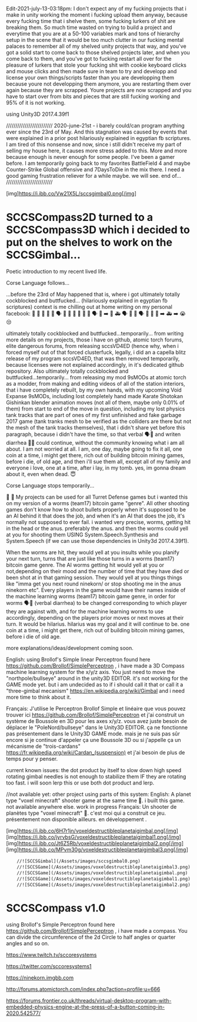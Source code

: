 Edit-2021-july-13-03:18pm: I don't expect any of my fucking projects that i make in unity working the moment i fucking upload them anyway, because every fucking time that i shelve them, some fucking lurkers of shit are breaking them. So much time wasted on trying to build a project and everytime that you are at a 50-100 variables mark and tons of hierarchy setup in the scene that it would be too much clutter in our fucking mental palaces to remember all of my shelved unity projects that way, and you've got a solid start to come back to those shelved projects later, and when you come back to them, and you've got to fucking restart all over for the pleasure of lurkers that stole your fucking shit with cookie keyboard clicks and mouse clicks and then made sure in team to try and developp and license your own things/scripts faster than you are developping them because youre not developping them anymore, you are restarting them over again because they are scrapped. Youre projects are now scrapped and you have to start over from bits and pieces that are still fucking working and 95% of it is not working.

using Unity3D 2017.4.39f1

/////////////////////////
2020-june-21st - i barely could/can program anything ever since the 23rd of May. And this stagnation was caused by events that were explained in a prior post hilariously explained in egyptian fb scriptures. I am tired of this nonsense and now, since i still didn't receive my part of selling my house here, it causes more stress added to this. More and more because enough is never enough for some people. I've been a gamer before. I am temporarily going back to my favorites BattleField 4 and maybe Counter-Strike Global offensive and 7DaysToDie in the mix there. I need a good gaming frustration reliever for a while maybe. we will see.
end of...
/////////////////////////




[img]https://i.ibb.co/Vw21X5L/sccsgimbal0.png[/img]

# SCCSCompass2D turned to a SCCSCompass3D which i decided to put on the shelves to work on the SCCSGimbal...

Poetic introduction to my recent lived life. 

Corse Language follows...

...before the 23rd of May happened that is, where i got ultimately totally cockblocked and buttfucked... (hilariously explained in egyptian fb scriptures)
context is me chilling out at home writing on my personal facebook:
🤔
📜
💩
👀
🤳
🗣
👤
👥
🎇
🎇
🎇
🤳
🗣
💩
➡️
👮‍
🚑
🗣
🎇
💩
🗣
💩
👮‍
📜
➡️
🚑
➡️
😭
😒

ultimately totally cockblocked and buttfucked...temporarily... from writing more details on my projects, those i have on github, atomic torch forums, elite dangerous forums, from releasing sccsVD4ED (hence why, when i forced myself out of that forced clusterfuck, legally, i did an a capella blitz release of my program sccsVD4ED, that was then removed temporarily, because licenses were not explained accordingly, in it's dedicated github repository. Also ultimately totally cockblocked and buttfucked...temporarily... from releasing my mod 9sMODs at atomic torch as a modder, from making and editing videos of all of the station interiors, that i have completely rebuilt, by my own hands, with my upcoming Void Expanse 9sMODs, including lost completely hand made Karate Shotokan Gishinkan blender animation moves (not all of them, maybe only 0.01% of them) from start to end of the move in question, including my lost physics tank tracks that are part of ones of my first unfinished and fake garbage 2017 game (tank tranks mesh to be verified as the colliders are there but not the mesh of the tank tracks themselves), that i didn't share yet before this paragraph, because i didn't have the time, so that verbal 🗣💩 and writen diarrhea 📜💩 could continue, without the community knowing what i am all about. I am not worried at all. I am, one day, maybe going to fix it all, one coin at a time, i might get there, rich out of building bitcoin mining games, before i die, of old age, and then i'll sue them all, except all of my family and everyone i love, one at a time, after i lay, in my tomb. yes, im gonna dream about it, even when dead. 😇

Corse Language stops temporarily...

😤  🧐
My projects can be used for all Turret Defense games but i wanted this on my version of a worms (team17) bitcoin game "genre". All other shooting games don't know how to shoot bullets properly when it's supposed to be an AI behind it that does the job, and when it's an AI that does the job, it's normally not supposed to ever fail. i wanted very precise, worms, getting hit in the head or the anus. preferably the anus. and then the worms could yell at you for shooting them USING System.Speech.Synthesis and System.Speech (if we can use those dependencies in Unity3d 2017.4.39f1). 

When the worms are hit, they would yell at you insults while you planify your next turn, turns that are just like those turns in a worms (team17) bitcoin game genre. The AI worms getting hit would yell at you or not,depending on their mood and the number of time that they have died or been shot at in that gaming session. They would yell at you things things like "imma get you next round ninekorn/ or stop shooting me in the anus ninekorn etc". Every players in the game would have their names inside of the machine learning worms (team17) bitcoin game genre, in order for worms 🗣💩  (verbal diarrhea) to be changed corresponding to which player they are against with, and for the machine learning worms to use accordingly, depending on the players prior moves or next moves at their turn. It would be hilarius. hilarius was my goal and it will continue to be. one coin at a time, i might get there, rich out of building bitcoin mining games, before i die of old age. 

more explanations/ideas/development coming soon.

English: using Brollof's Simple linear Perceptron found here https://github.com/Brollof/SimplePerceptron , i have made a 3D Compass  machine learning system for the x/y/z axis. You just need to move the "northpole/bullseye" around in the unity3D EDITOR. it's not working for the GAME mode yet. but i am undecided as to if i should call it that or call it a "three-gimbal mecanism" https://en.wikipedia.org/wiki/Gimbal and i need more time to think about it.

Français: J'utilise le Perceptron Brollof Simple et linéaire que vous pouvez trouver ici https://github.com/Brollof/SimplePerceptron  et j'ai construit un système de Boussole en 3D pour les axes x/y/z. vous avez juste besoin de déplacer le "PoleNord/bullseye" dans le Unity3D EDITOR. ça ne fonctionne pas présentement dans le Unity3D GAME mode. mais je ne suis pas sûr encore si je continue d'appeler ça une Boussole 3D ou si j'appelle ça un mécanisme de "trois-cardans" https://fr.wikipedia.org/wiki/Cardan_(suspension) et j'ai besoin de plus de temps pour y penser.

current known issues: the dot product by itself to slow down high speed rotating gimbal needles is not enough to stabilize them IF they are rotating too fast. i will soon lerp this or use both dot product and lerp. 

//not available yet: other project using parts of this system:
English: A planet type "voxel minecraft" shooter game at the same time 🙂. i built this game. not available anywhere else. work in progress
Français: Un shooter de planètes type "voxel minecraft" 🙂. c'est moi qui a construit ce jeu. présentement non disponible ailleurs. en développement . 

[img]https://i.ibb.co/6H7r1jn/voxeldestructibleplanetaigimbal.png[/img]
[img]https://i.ibb.co/jyrvbsG/voxeldestructibleplanetaigimbal1.png[/img]
[img]https://i.ibb.co/Jt6Z5Rb/voxeldestructibleplanetaigimbal2.png[/img]
[img]https://i.ibb.co/MPvm30g/voxeldestructibleplanetaigimbal3.png[/img]

        //![SCCSGimbal](/Assets/images/sccsgimbal0.png)
        //![SCCSGame](/Assets/images/voxeldestructibleplanetaigimbal3.png)
        //![SCCSGame](/Assets/images/voxeldestructibleplanetaigimbal.png)
        //![SCCSGame](/Assets/images/voxeldestructibleplanetaigimbal1.png)
        //![SCCSGame](/Assets/images/voxeldestructibleplanetaigimbal2.png)

# SCCSCompass v1.0
using Brollof's Simple Perceptron found here https://github.com/Brollof/SimplePerceptron , i have made a compass. You can divide the circumference of the 2d Circle to half angles or quarter angles and so on.


https://www.twitch.tv/sccoresystems

https://twitter.com/sccoresystems1

https://ninekorn.imgbb.com

http://forums.atomictorch.com/index.php?action=profile;u=666

https://forums.frontier.co.uk/threads/virtual-desktop-program-with-embedded-physics-engine-at-the-press-of-a-button-coming-in-2020.542577/





